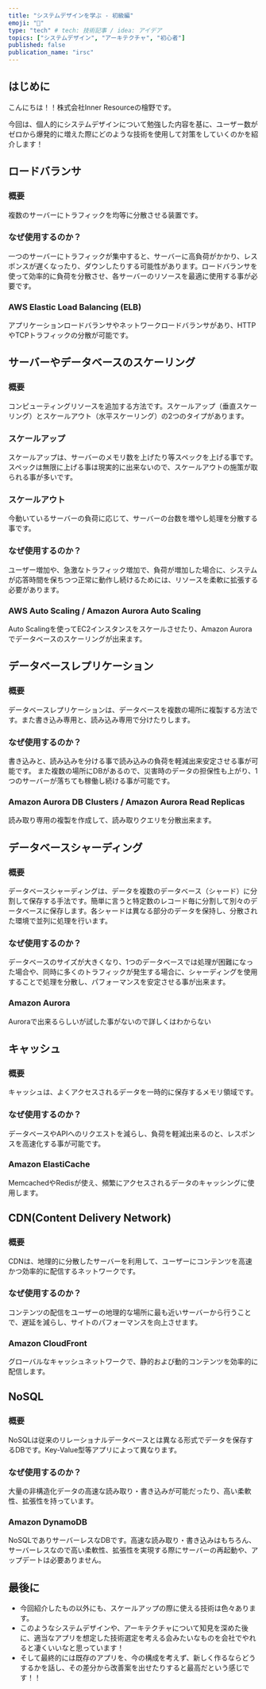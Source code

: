 ```yaml
---
title: "システムデザインを学ぶ - 初級編"
emoji: "🌾"
type: "tech" # tech: 技術記事 / idea: アイデア
topics: ["システムデザイン", "アーキテクチャ", "初心者"]
published: false
publication_name: "irsc"
---
```


## はじめに
こんにちは！！株式会社Inner Resourceの檜野です。

今回は、個人的にシステムデザインについて勉強した内容を基に、ユーザー数がゼロから爆発的に増えた際にどのような技術を使用して対策をしていくのかを紹介します！

## ロードバランサ
### 概要
複数のサーバーにトラフィックを均等に分散させる装置です。

### なぜ使用するのか？
一つのサーバーにトラフィックが集中すると、サーバーに高負荷がかかり、レスポンスが遅くなったり、ダウンしたりする可能性があります。ロードバランサを使って効率的に負荷を分散させ、各サーバーのリソースを最適に使用する事が必要です。

### AWS Elastic Load Balancing (ELB)
アプリケーションロードバランサやネットワークロードバランサがあり、HTTPやTCPトラフィックの分散が可能です。

## サーバーやデータベースのスケーリング
### 概要
コンピューティングリソースを追加する方法です。スケールアップ（垂直スケーリング）とスケールアウト（水平スケーリング）の2つのタイプがあります。

### スケールアップ
スケールアップは、サーバーのメモリ数を上げたり等スペックを上げる事です。
スペックは無限に上げる事は現実的に出来ないので、スケールアウトの施策が取られる事が多いです。

### スケールアウト
今動いているサーバーの負荷に応じて、サーバーの台数を増やし処理を分散する事です。

### なぜ使用するのか？
ユーザー増加や、急激なトラフィック増加で、負荷が増加した場合に、システムが応答時間を保ちつつ正常に動作し続けるためには、リソースを柔軟に拡張する必要があります。

### AWS Auto Scaling / Amazon Aurora Auto Scaling
Auto Scalingを使ってEC2インスタンスをスケールさせたり、Amazon Auroraでデータベースのスケーリングが出来ます。

## データベースレプリケーション
### 概要
データベースレプリケーションは、データベースを複数の場所に複製する方法です。また書き込み専用と、読み込み専用で分けたりします。

### なぜ使用するのか？
書き込みと、読み込みを分ける事で読み込みの負荷を軽減出来安定させる事が可能です。
また複数の場所にDBがあるので、災害時のデータの担保性も上がり、1つのサーバーが落ちても稼働し続ける事が可能です。

### Amazon Aurora DB Clusters / Amazon Aurora Read Replicas
読み取り専用の複製を作成して、読み取りクエリを分散出来ます。

## データベースシャーディング
### 概要
データベースシャーディングは、データを複数のデータベース（シャード）に分割して保存する手法です。簡単に言うと特定数のレコード毎に分割して別々のデータベースに保存します。各シャードは異なる部分のデータを保持し、分散された環境で並列に処理を行います。

### なぜ使用するのか？
データベースのサイズが大きくなり、1つのデータベースでは処理が困難になった場合や、同時に多くのトラフィックが発生する場合に、シャーディングを使用することで処理を分散し、パフォーマンスを安定させる事が出来ます。

### Amazon Aurora
Auroraで出来るらしいが試した事がないので詳しくはわからない

## キャッシュ
### 概要
キャッシュは、よくアクセスされるデータを一時的に保存するメモリ領域です。

### なぜ使用するのか？
データベースやAPIへのリクエストを減らし、負荷を軽減出来るのと、レスポンスを高速化する事が可能です。

### Amazon ElastiCache
MemcachedやRedisが使え、頻繁にアクセスされるデータのキャッシングに使用します。

## CDN(Content Delivery Network)
### 概要
CDNは、地理的に分散したサーバーを利用して、ユーザーにコンテンツを高速かつ効率的に配信するネットワークです。

### なぜ使用するのか？
コンテンツの配信をユーザーの地理的な場所に最も近いサーバーから行うことで、遅延を減らし、サイトのパフォーマンスを向上させます。

### Amazon CloudFront
グローバルなキャッシュネットワークで、静的および動的コンテンツを効率的に配信します。

## NoSQL
### 概要
NoSQLは従来のリレーショナルデータベースとは異なる形式でデータを保存するDBです。Key-Value型等アプリによって異なります。

### なぜ使用するのか？
大量の非構造化データの高速な読み取り・書き込みが可能だったり、高い柔軟性、拡張性を持っています。

### Amazon DynamoDB
NoSQLでありサーバーレスなDBです。高速な読み取り・書き込みはもちろん、サーバーレスなので高い柔軟性、拡張性を実現する際にサーバーの再起動や、アップデートは必要ありません。

## 最後に
- 今回紹介したもの以外にも、スケールアップの際に使える技術は色々あります。
- このようなシステムデザインや、アーキテクチャについて知見を深めた後に、適当なアプリを想定した技術選定を考える会みたいなものを会社でやれると凄くいいなと思っています！
- そして最終的には既存のアプリを、今の構成を考えず、新しく作るならどうするかを話し、その差分から改善案を出せたりすると最高だという感じです！！